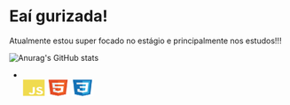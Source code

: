 <h1>Eaí gurizada!</h1>
Atualmente estou super focado no estágio e principalmente nos estudos!!!

![Anurag's GitHub stats](https://github-readme-stats.vercel.app/api?username=anuraghazra&show_icons=true&theme=radical)

- <div style="display: inline_block"><br>
  <img align="center" alt="Rafa-Js" height="30" width="40" src="https://raw.githubusercontent.com/devicons/devicon/master/icons/javascript/javascript-plain.svg">
  <img align="center" alt="Rafa-HTML" height="30" width="40" src="https://raw.githubusercontent.com/devicons/devicon/master/icons/html5/html5-original.svg">
  <img align="center" alt="Rafa-CSS" height="30" width="40" src="https://raw.githubusercontent.com/devicons/devicon/master/icons/css3/css3-original.svg">
</div>

